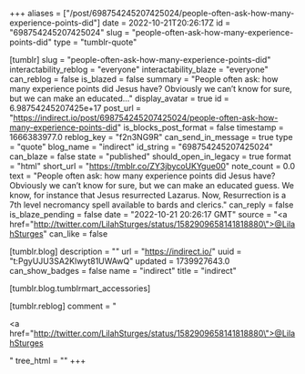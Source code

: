 +++
aliases = ["/post/698754245207425024/people-often-ask-how-many-experience-points-did"]
date = 2022-10-21T20:26:17Z
id = "698754245207425024"
slug = "people-often-ask-how-many-experience-points-did"
type = "tumblr-quote"

[tumblr]
slug = "people-often-ask-how-many-experience-points-did"
interactability_reblog = "everyone"
interactability_blaze = "everyone"
can_reblog = false
is_blazed = false
summary = "People often ask: how many experience points did Jesus have? Obviously we can’t know for sure, but we can make an educated..."
display_avatar = true
id = 6.98754245207425e+17
post_url = "https://indirect.io/post/698754245207425024/people-often-ask-how-many-experience-points-did"
is_blocks_post_format = false
timestamp = 1666383977.0
reblog_key = "f2n3NG9R"
can_send_in_message = true
type = "quote"
blog_name = "indirect"
id_string = "698754245207425024"
can_blaze = false
state = "published"
should_open_in_legacy = true
format = "html"
short_url = "https://tmblr.co/ZY3jbycoUKYgue00"
note_count = 0.0
text = "People often ask: how many experience points did Jesus have? Obviously we can’t know for sure, but we can make an educated guess. We know, for instance that Jesus resurrected Lazarus. Now, Resurrection is a 7th level necromancy spell available to bards and clerics."
can_reply = false
is_blaze_pending = false
date = "2022-10-21 20:26:17 GMT"
source = "<a href=\"http://twitter.com/LilahSturges/status/1582909658141818880\">@LilahSturges</a>"
can_like = false

[tumblr.blog]
description = ""
url = "https://indirect.io/"
uuid = "t:PgyUJU3SA2Klwyt81UWAwQ"
updated = 1739927643.0
can_show_badges = false
name = "indirect"
title = "indirect"

[tumblr.blog.tumblrmart_accessories]

[tumblr.reblog]
comment = "<p><a href=\"http://twitter.com/LilahSturges/status/1582909658141818880\">@LilahSturges</a></p>"
tree_html = ""
+++
